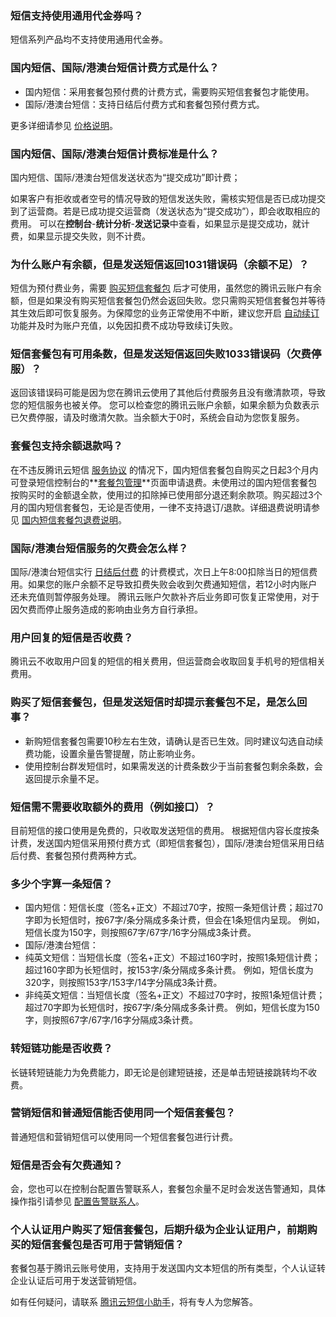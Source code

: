 ### 短信支持使用通用代金券吗？[](id:Q1)
短信系列产品均不支持使用通用代金券。

### 国内短信、国际/港澳台短信计费方式是什么？[](id:Q2)
- 国内短信：采用套餐包预付费的计费方式，需要购买短信套餐包才能使用。
- 国际/港澳台短信：支持日结后付费方式和套餐包预付费方式。

更多详细请参见 [价格说明](https://cloud.tencent.com/document/product/382/8414)。

### 国内短信、国际/港澳台短信计费标准是什么？[](id:Q14)
国内短信、国际/港澳台短信发送状态为“提交成功”即计费；

如果客户有拒收或者空号的情况导致的短信发送失败，需核实短信是否已成功提交到了运营商。若是已成功提交运营商（发送状态为“提交成功”），即会收取相应的费用。 可以在**控制台**-**统计分析**-**发送记录**中查看，如果显示是提交成功，就计费，如果显示提交失败，则不计费。


### 为什么账户有余额，但是发送短信返回1031错误码（余额不足）？[](id:Q3)
短信为预付费业务，需要 [购买短信套餐包](https://cloud.tencent.com/document/product/382/18060) 后才可使用，虽然您的腾讯云账户有余额，但是如果没有购买短信套餐包仍然会返回失败。您只需购买短信套餐包并等待其生效后即可恢复服务。为保障您的业务正常使用不中断，建议您开启 [自动续订](https://cloud.tencent.com/document/product/382/18059) 功能并及时为账户充值，以免因扣费不成功导致续订失败。

### 短信套餐包有可用条数，但是发送短信返回失败1033错误码（欠费停服）？[](id:Q4)
返回该错误码可能是因为您在腾讯云使用了其他后付费服务且没有缴清款项，导致您的短信服务也被关停。
您可以检查您的腾讯云账户余额，如果余额为负数表示已欠费停服，请及时缴清欠款。当余额大于0时，系统会自动为您恢复服务。

### 套餐包支持余额退款吗？[](id:Q5)
在不违反腾讯云短信 [服务协议](https://cloud.tencent.com/document/product/382/15627) 的情况下，国内短信套餐包自购买之日起3个月内可登录短信控制台的**[套餐包管理](https://console.cloud.tencent.com/smsv2/manage-package)**页面申请退费。未使用过的国内短信套餐包按购买时的金额退全款，使用过的扣除掉已使用部分退还剩余款项。购买超过3个月的国内短信套餐包，无论是否使用，一律不支持退订/退款。详细退费说明请参见 [国内短信套餐包退费说明](https://cloud.tencent.com/document/product/382/35827)。

### 国际/港澳台短信服务的欠费会怎么样？[](id:Q6)
国际/港澳台短信实行 [日结后付费](https://cloud.tencent.com/document/product/382/18052) 的计费模式，次日上午8:00扣除当日的短信费用。如果您的账户余额不足导致扣费失败会收到欠费通知短信，若12小时内账户还未充值则暂停服务处理。
腾讯云账户欠款补齐后业务即可恢复正常使用，对于因欠费而停止服务造成的影响由业务方自行承担。

###  用户回复的短信是否收费？[](id:Q7)
腾讯云不收取用户回复的短信的相关费用，但运营商会收取回复手机号的短信相关费用。

### 购买了短信套餐包，但是发送短信时却提示套餐包不足，是怎么回事？[](id:Q8)
- 新购短信套餐包需要10秒左右生效，请确认是否已生效。同时建议勾选自动续费功能，设置余量告警提醒，防止影响业务。
- 使用控制台群发短信时，如果需发送的计费条数少于当前套餐包剩余条数，会返回提示余量不足。

### 短信需不需要收取额外的费用（例如接口）？[](id:Q9)
目前短信的接口使用是免费的，只收取发送短信的费用。
根据短信内容长度按条计费，发送国内短信采用预付费方式（即短信套餐包），国际/港澳台短信采用日结后付费、套餐包预付费两种方式。

### 多少个字算一条短信？[](id:Q10)
- 国内短信：短信长度（签名+正文）不超过70字，按照一条短信计费；超过70字即为长短信时，按67字/条分隔成多条计费，但会在1条短信内呈现。
 例如，短信长度为150字，则按照67字/67字/16字分隔成3条计费。
- 国际/港澳台短信：
 - 纯英文短信：当短信长度（签名+正文）不超过160字时，按照1条短信计费；超过160字即为长短信时，按153字/条分隔成多条计费。
 例如，短信长度为320字，则按照153字/153字/14字分隔成3条计费。
 - 非纯英文短信：当短信长度（签名+正文）不超过70字时，按照1条短信计费；超过70字即为长短信时，按67字/条分隔成多条计费。
 例如，短信长度为150字，则按照67字/67字/16字分隔成3条计费。

### 转短链功能是否收费？
长链转短链能力为免费能力，即无论是创建短链接，还是单击短链接跳转均不收费。

### 营销短信和普通短信能否使用同一个短信套餐包？[](id:Q11)
普通短信和营销短信可以使用同一个短信套餐包进行计费。

### 短信是否会有欠费通知？[](id:Q12)
会，您也可以在控制台配置告警联系人，套餐包余量不足时会发送告警通知，具体操作指引请参见 [配置告警联系人](https://cloud.tencent.com/document/product/382/37810)。

### 个人认证用户购买了短信套餐包，后期升级为企业认证用户，前期购买的短信套餐包是否可用于营销短信？[](id:Q13)
套餐包基于腾讯云账号使用，支持用于发送国内文本短信的所有类型，个人认证转企业认证后可用于发送营销短信。

如有任何疑问，请联系 [腾讯云短信小助手](https://tccc.qcloud.com/web/im/index.html#/chat?webAppId=8fa15978f85cb41f7e2ea36920cb3ae1&title=Sms)，将有专人为您解答。
